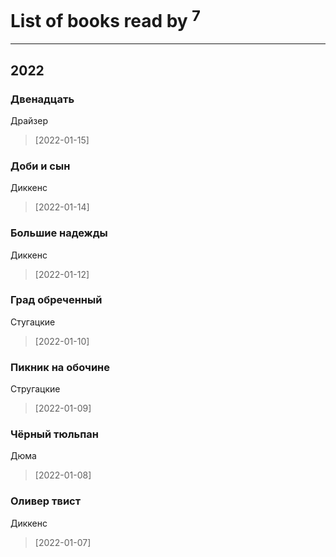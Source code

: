 # List of books read by [](https://plus.google.com/u/0/118248226132797004598/)<sup>7</sup>
---

## 2022

### Двенадцать
Драйзер
> [2022-01-15] 


### Доби и сын
Диккенс
> [2022-01-14] 


### Большие надежды
Диккенс
> [2022-01-12] 


### Град обреченный
Стугацкие
> [2022-01-10] 


### Пикник на обочине
Стругацкие
> [2022-01-09] 


### Чёрный тюльпан
Дюма
> [2022-01-08] 


### Оливер твист
Диккенс
> [2022-01-07] 



